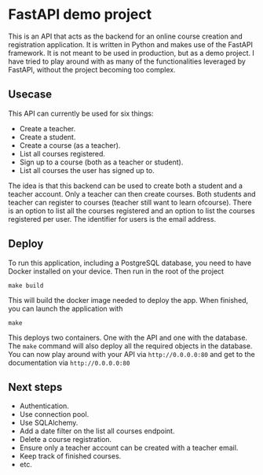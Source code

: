 # FastAPI demo project

This is an API that acts as the backend for an online course creation and registration application. It is written in Python and makes use of the FastAPI framework. 
It is not meant to be used in production, but as a demo project. I have tried to play around with as many of the functionalities leveraged by FastAPI, 
without the project becoming too complex. 

## Usecase
This API can currently be used for six things:

- Create a teacher.
- Create a student.
- Create a course (as a teacher).
- List all courses registered.
- Sign up to a course (both as a teacher or student).
- List all courses the user has signed up to. 

The idea is that this backend can be used to create both a student and a teacher account. Only a teacher can then create courses.
Both students and teacher can register to courses (teacher still want to learn ofcourse). There is an option to list all the courses registered and an option to list the 
courses registered per user. The identifier for users is the email address. 

## Deploy
To run this application, including a PostgreSQL database, you need to have Docker installed on your device. Then run in the root of the project
```shell
make build
```
This will build the docker image needed to deploy the app. When finished, you can launch the application with 
```shell
make
```
This deploys two containers. One with the API and one with the database. The `make` command will also deploy all the required objects in the database.
You can now play around with your API via `http://0.0.0.0:80` and get to the documentation via `http://0.0.0.0:80`

## Next steps
- Authentication.
- Use connection pool.
- Use SQLAlchemy.
- Add a date filter on the list all courses endpoint.
- Delete a course registration.
- Ensure only a teacher account can be created with a teacher email.
- Keep track of finished courses.
- etc.